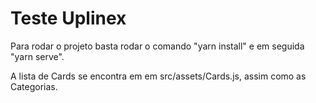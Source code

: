 # Teste Uplinex

Para rodar o projeto basta rodar o comando "yarn install" e em seguida "yarn serve".

A lista de Cards se encontra em em src/assets/Cards.js, assim como as Categorias.
